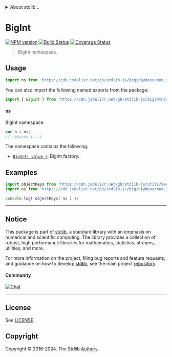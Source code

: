 <!--

@license Apache-2.0

Copyright (c) 2021 The Stdlib Authors.

Licensed under the Apache License, Version 2.0 (the "License");
you may not use this file except in compliance with the License.
You may obtain a copy of the License at

   http://www.apache.org/licenses/LICENSE-2.0

Unless required by applicable law or agreed to in writing, software
distributed under the License is distributed on an "AS IS" BASIS,
WITHOUT WARRANTIES OR CONDITIONS OF ANY KIND, either express or implied.
See the License for the specific language governing permissions and
limitations under the License.

-->


<details>
  <summary>
    About stdlib...
  </summary>
  <p>We believe in a future in which the web is a preferred environment for numerical computation. To help realize this future, we've built stdlib. stdlib is a standard library, with an emphasis on numerical and scientific computation, written in JavaScript (and C) for execution in browsers and in Node.js.</p>
  <p>The library is fully decomposable, being architected in such a way that you can swap out and mix and match APIs and functionality to cater to your exact preferences and use cases.</p>
  <p>When you use stdlib, you can be absolutely certain that you are using the most thorough, rigorous, well-written, studied, documented, tested, measured, and high-quality code out there.</p>
  <p>To join us in bringing numerical computing to the web, get started by checking us out on <a href="https://github.com/stdlib-js/stdlib">GitHub</a>, and please consider <a href="https://opencollective.com/stdlib">financially supporting stdlib</a>. We greatly appreciate your continued support!</p>
</details>

# BigInt

[![NPM version][npm-image]][npm-url] [![Build Status][test-image]][test-url] [![Coverage Status][coverage-image]][coverage-url] <!-- [![dependencies][dependencies-image]][dependencies-url] -->

> BigInt namespace.



<section class="usage">

## Usage

```javascript
import ns from 'https://cdn.jsdelivr.net/gh/stdlib-js/bigint@deno/mod.js';
```

You can also import the following named exports from the package:

```javascript
import { BigInt } from 'https://cdn.jsdelivr.net/gh/stdlib-js/bigint@deno/mod.js';
```

#### ns

BigInt namespace.

```javascript
var o = ns;
// returns {...}
```

The namespace contains the following:

<!-- <toc pattern="*"> -->

<div class="namespace-toc">

-   <span class="signature">[`BigInt( value )`][@stdlib/bigint/ctor]</span><span class="delimiter">: </span><span class="description">BigInt factory.</span>

</div>

<!-- </toc> -->

</section>

<!-- /.usage -->

<section class="examples">

## Examples

<!-- TODO: better examples -->

<!-- eslint no-undef: "error" -->

```javascript
import objectKeys from 'https://cdn.jsdelivr.net/gh/stdlib-js/utils/keys@deno/mod.js';
import ns from 'https://cdn.jsdelivr.net/gh/stdlib-js/bigint@deno/mod.js';

console.log( objectKeys( ns ) );
```

</section>

<!-- /.examples -->

<!-- Section for related `stdlib` packages. Do not manually edit this section, as it is automatically populated. -->

<section class="related">

</section>

<!-- /.related -->

<!-- Section for all links. Make sure to keep an empty line after the `section` element and another before the `/section` close. -->


<section class="main-repo" >

* * *

## Notice

This package is part of [stdlib][stdlib], a standard library with an emphasis on numerical and scientific computing. The library provides a collection of robust, high performance libraries for mathematics, statistics, streams, utilities, and more.

For more information on the project, filing bug reports and feature requests, and guidance on how to develop [stdlib][stdlib], see the main project [repository][stdlib].

#### Community

[![Chat][chat-image]][chat-url]

---

## License

See [LICENSE][stdlib-license].


## Copyright

Copyright &copy; 2016-2024. The Stdlib [Authors][stdlib-authors].

</section>

<!-- /.stdlib -->

<!-- Section for all links. Make sure to keep an empty line after the `section` element and another before the `/section` close. -->

<section class="links">

[npm-image]: http://img.shields.io/npm/v/@stdlib/bigint.svg
[npm-url]: https://npmjs.org/package/@stdlib/bigint

[test-image]: https://github.com/stdlib-js/bigint/actions/workflows/test.yml/badge.svg?branch=v0.3.3
[test-url]: https://github.com/stdlib-js/bigint/actions/workflows/test.yml?query=branch:v0.3.3

[coverage-image]: https://img.shields.io/codecov/c/github/stdlib-js/bigint/main.svg
[coverage-url]: https://codecov.io/github/stdlib-js/bigint?branch=main

<!--

[dependencies-image]: https://img.shields.io/david/stdlib-js/bigint.svg
[dependencies-url]: https://david-dm.org/stdlib-js/bigint/main

-->

[chat-image]: https://img.shields.io/gitter/room/stdlib-js/stdlib.svg
[chat-url]: https://app.gitter.im/#/room/#stdlib-js_stdlib:gitter.im

[stdlib]: https://github.com/stdlib-js/stdlib

[stdlib-authors]: https://github.com/stdlib-js/stdlib/graphs/contributors

[umd]: https://github.com/umdjs/umd
[es-module]: https://developer.mozilla.org/en-US/docs/Web/JavaScript/Guide/Modules

[deno-url]: https://github.com/stdlib-js/bigint/tree/deno
[deno-readme]: https://github.com/stdlib-js/bigint/blob/deno/README.md
[umd-url]: https://github.com/stdlib-js/bigint/tree/umd
[umd-readme]: https://github.com/stdlib-js/bigint/blob/umd/README.md
[esm-url]: https://github.com/stdlib-js/bigint/tree/esm
[esm-readme]: https://github.com/stdlib-js/bigint/blob/esm/README.md
[branches-url]: https://github.com/stdlib-js/bigint/blob/main/branches.md

[stdlib-license]: https://raw.githubusercontent.com/stdlib-js/bigint/main/LICENSE

<!-- <toc-links> -->

[@stdlib/bigint/ctor]: https://github.com/stdlib-js/bigint/tree/main/ctor

<!-- </toc-links> -->

</section>

<!-- /.links -->
